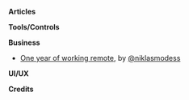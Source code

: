 **Articles**

 

**Tools/Controls**



**Business**

* [One year of working remote](http://modess.io/2015/08/16/one-year-of-working-remote/), by [@niklasmodess](https://twitter.com/niklasmodess)



**UI/UX**



**Credits**

